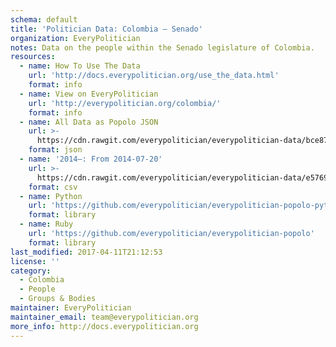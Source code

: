 ```yaml
---
schema: default
title: 'Politician Data: Colombia — Senado'
organization: EveryPolitician
notes: Data on the people within the Senado legislature of Colombia.
resources:
  - name: How To Use The Data
    url: 'http://docs.everypolitician.org/use_the_data.html'
    format: info
  - name: View on EveryPolitician
    url: 'http://everypolitician.org/colombia/'
    format: info
  - name: All Data as Popolo JSON
    url: >-
      https://cdn.rawgit.com/everypolitician/everypolitician-data/bce8712694d624ec987e1b701a6e180befe067f0/data/Colombia/Senate/ep-popolo-v1.0.json
    format: json
  - name: '2014–: From 2014-07-20'
    url: >-
      https://cdn.rawgit.com/everypolitician/everypolitician-data/e57693e707d7c03239fdba5987481eaca8f43f05/data/Colombia/Senate/term-2014.csv
    format: csv
  - name: Python
    url: 'https://github.com/everypolitician/everypolitician-popolo-python'
    format: library
  - name: Ruby
    url: 'https://github.com/everypolitician/everypolitician-popolo'
    format: library
last_modified: 2017-04-11T21:12:53
license: ''
category:
  - Colombia
  - People
  - Groups & Bodies
maintainer: EveryPolitician
maintainer_email: team@everypolitician.org
more_info: http://docs.everypolitician.org
---
```

